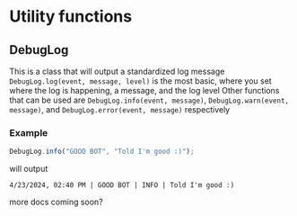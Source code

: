 # Utility functions

## DebugLog

This is a class that will output a standardized log message
`DebugLog.log(event, message, level)` is the most basic, where you set where the log is happening, a message, and the log level
Other functions that can be used are `DebugLog.info(event, message)`, `DebugLog.warn(event, message)`, and `DebugLog.error(event, message)` respectively

### Example

```typescript
DebugLog.info("GOOD BOT", "Told I'm good :)");
```

will output

```
4/23/2024, 02:40 PM | GOOD BOT | INFO | Told I'm good :)
```

more docs coming soon?

